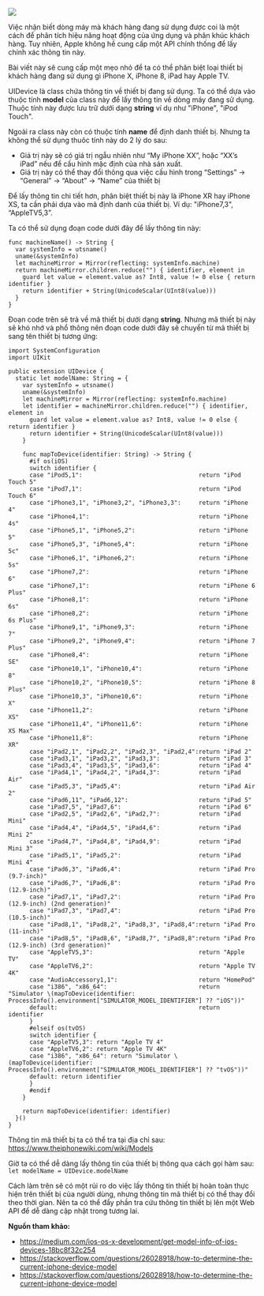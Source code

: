 ![](https://images.viblo.asia/be803303-3669-47bd-acfc-92325c765ba5.jpeg)

Việc nhận biết dòng máy mà khách hàng đang sử dụng được coi là một cách để phân tích hiệu năng hoạt động của ứng dụng và phân khúc khách hàng. Tuy nhiên, Apple không hề cung cấp một API chính thống để lấy chính xác thông tin này.

Bài viết này sẽ cung cấp một mẹo nhỏ để ta có thể phân biệt loại thiết bị khách hàng đang sử dụng gì iPhone X, iPhone 8, iPad hay Apple TV.

UIDevice là class chứa thông tin về thiết bị đang sử dụng.
Ta có thể dựa vào thuộc tính **model** của class này để lấy thông tin về dòng máy đang sử dụng. Thuộc tính này được lưu trữ dưới dạng **string** ví dụ như "iPhone", "iPod Touch".

Ngoài ra class này còn có thuộc tính **name** để định danh thiết bị. Nhưng ta không thể sử dụng thuôc tính này do 2 lý do sau:
- Giá trị này sẽ có giá trị ngẫu nhiên như “My iPhone XX”, hoặc “XX’s iPad” nếu để cấu hình mặc định của nhà sản xuất.
- Giá trị này có thể thay đổi thông qua việc cấu hình trong “Settings” -> “General” -> “About” -> “Name” của thiết bị

Để lấy thông tin chi tiết hơn, phân biệt thiết bị này là iPhone XR hay iPhone XS, ta cần phải dựa vào mã định danh của thiết bị. Ví dụ: "iPhone7,3", “AppleTV5,3”.

Ta có thể sử dụng đoạn code dưới đây để lấy thông tin này:

```
func machineName() -> String {
  var systemInfo = utsname()
  uname(&systemInfo)
  let machineMirror = Mirror(reflecting: systemInfo.machine)
  return machineMirror.children.reduce("") { identifier, element in
    guard let value = element.value as? Int8, value != 0 else { return identifier }
    return identifier + String(UnicodeScalar(UInt8(value)))
  }
}
```

Đoạn code trên sẽ trả về mã thiết bị dưới dạng **string**. Nhưng mã thiết bị này sẽ khó nhớ và phổ thông nên đoạn code dưới đây sẽ chuyển từ mã thiết bị sang tên thiết bị tương ứng:

```
import SystemConfiguration
import UIKit

public extension UIDevice {
  static let modelName: String = {
    var systemInfo = utsname()
    uname(&systemInfo)
    let machineMirror = Mirror(reflecting: systemInfo.machine)
    let identifier = machineMirror.children.reduce("") { identifier, element in
      guard let value = element.value as? Int8, value != 0 else { return identifier }
      return identifier + String(UnicodeScalar(UInt8(value)))
    }
    
    func mapToDevice(identifier: String) -> String {
      #if os(iOS)
      switch identifier {
      case "iPod5,1":                                 return "iPod Touch 5"
      case "iPod7,1":                                 return "iPod Touch 6"
      case "iPhone3,1", "iPhone3,2", "iPhone3,3":     return "iPhone 4"
      case "iPhone4,1":                               return "iPhone 4s"
      case "iPhone5,1", "iPhone5,2":                  return "iPhone 5"
      case "iPhone5,3", "iPhone5,4":                  return "iPhone 5c"
      case "iPhone6,1", "iPhone6,2":                  return "iPhone 5s"
      case "iPhone7,2":                               return "iPhone 6"
      case "iPhone7,1":                               return "iPhone 6 Plus"
      case "iPhone8,1":                               return "iPhone 6s"
      case "iPhone8,2":                               return "iPhone 6s Plus"
      case "iPhone9,1", "iPhone9,3":                  return "iPhone 7"
      case "iPhone9,2", "iPhone9,4":                  return "iPhone 7 Plus"
      case "iPhone8,4":                               return "iPhone SE"
      case "iPhone10,1", "iPhone10,4":                return "iPhone 8"
      case "iPhone10,2", "iPhone10,5":                return "iPhone 8 Plus"
      case "iPhone10,3", "iPhone10,6":                return "iPhone X"
      case "iPhone11,2":                              return "iPhone XS"
      case "iPhone11,4", "iPhone11,6":                return "iPhone XS Max"
      case "iPhone11,8":                              return "iPhone XR"
      case "iPad2,1", "iPad2,2", "iPad2,3", "iPad2,4":return "iPad 2"
      case "iPad3,1", "iPad3,2", "iPad3,3":           return "iPad 3"
      case "iPad3,4", "iPad3,5", "iPad3,6":           return "iPad 4"
      case "iPad4,1", "iPad4,2", "iPad4,3":           return "iPad Air"
      case "iPad5,3", "iPad5,4":                      return "iPad Air 2"
      case "iPad6,11", "iPad6,12":                    return "iPad 5"
      case "iPad7,5", "iPad7,6":                      return "iPad 6"
      case "iPad2,5", "iPad2,6", "iPad2,7":           return "iPad Mini"
      case "iPad4,4", "iPad4,5", "iPad4,6":           return "iPad Mini 2"
      case "iPad4,7", "iPad4,8", "iPad4,9":           return "iPad Mini 3"
      case "iPad5,1", "iPad5,2":                      return "iPad Mini 4"
      case "iPad6,3", "iPad6,4":                      return "iPad Pro (9.7-inch)"
      case "iPad6,7", "iPad6,8":                      return "iPad Pro (12.9-inch)"
      case "iPad7,1", "iPad7,2":                      return "iPad Pro (12.9-inch) (2nd generation)"
      case "iPad7,3", "iPad7,4":                      return "iPad Pro (10.5-inch)"
      case "iPad8,1", "iPad8,2", "iPad8,3", "iPad8,4":return "iPad Pro (11-inch)"
      case "iPad8,5", "iPad8,6", "iPad8,7", "iPad8,8":return "iPad Pro (12.9-inch) (3rd generation)"
      case "AppleTV5,3":                              return "Apple TV"
      case "AppleTV6,2":                              return "Apple TV 4K"
      case "AudioAccessory1,1":                       return "HomePod"
      case "i386", "x86_64":                          return "Simulator \(mapToDevice(identifier: ProcessInfo().environment["SIMULATOR_MODEL_IDENTIFIER"] ?? "iOS"))"
      default:                                        return identifier
      }
      #elseif os(tvOS)
      switch identifier {
      case "AppleTV5,3": return "Apple TV 4"
      case "AppleTV6,2": return "Apple TV 4K"
      case "i386", "x86_64": return "Simulator \(mapToDevice(identifier: ProcessInfo().environment["SIMULATOR_MODEL_IDENTIFIER"] ?? "tvOS"))"
      default: return identifier
      }
      #endif
    }
    
    return mapToDevice(identifier: identifier)
  }()
}
```

Thông tin mã thiết bị ta có thể tra tại địa chỉ sau: https://www.theiphonewiki.com/wiki/Models

Giờ ta có thể dễ dàng lấy thông tin của thiết bị thông qua cách gọi hàm sau:
`let modelName = UIDevice.modelName`

Cách làm trên sẽ có một rủi ro do việc lấy thông tin thiết bị hoàn toàn thực hiện trên thiết bị của người dùng, nhưng thông tin mã thiết bị có thể thay đổi theo thời gian. Nên ta có thể đẩy phần tra cứu thông tin thiết bị lên một Web API để dễ dàng cập nhật trong tương lai.

**Nguồn tham khảo:**
- https://medium.com/ios-os-x-development/get-model-info-of-ios-devices-18bc8f32c254
- https://stackoverflow.com/questions/26028918/how-to-determine-the-current-iphone-device-model
- https://stackoverflow.com/questions/26028918/how-to-determine-the-current-iphone-device-model